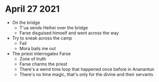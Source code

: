 # April 27 2021
- On the bridge
	- T'ua sends Heihei over the bridge
	- Farse disguised himself and went across the way 
- Try to sneak across the camp 
	- Fail 
	- Mora bails me out 
- The priest interrogates Farse
	- Zone of truth 
	- Farse charms the priest
	- There's a weird time loop that happened once before in Ananantun 
	- There's no time magic, that's only for the divine and their servants 
